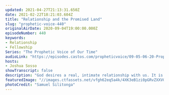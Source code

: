 ```yaml
---
updated: 2021-04-27T21:13:31.650Z
date: 2021-02-22T18:21:03.604Z
title: "Relationship and the Promised Land"
slug: "prophetic-voice-440"
originalAirDate: 2020-09-04T19:00:00.000Z
episodeNumber: 440
keywords:
- Relationship
- Fellowship
Series: "The Prophetic Voice of Our Time"
audioLink: "https://episodes.castos.com/propheticvoice/09-05-06-20-Prophetic-Voice-of-our-Time-[mixdown]-01.mp3"
hosts:
- Joshua Sosso
showTranscript: false
description: "God desires a real, intimate relationship with us. It is time we start thinking more on how we can love on God and grow our relationship with him. It is through this two-way relationship that we can receive what God has for us."
featuredImage: "//images.ctfassets.net/vfgh62eq5a4k/4XK3eB1zi0pGRvZXXVGyTU/d96c89f5104cdecc1e6c83cb552dee2a/pexels-samuel-silitonga-737586__1_.jpg"
photoCredit: "Samuel Silitonga"
---
```

